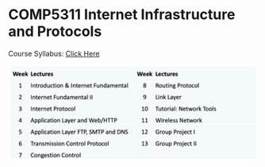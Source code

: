 # COMP5311 Internet Infrastructure and Protocols

Course Syllabus: [Click Here](https://www.polyu.edu.hk/comp/docdrive/tpg/subject/COMP5311.pdf)

![Image](./syllabus.png)
